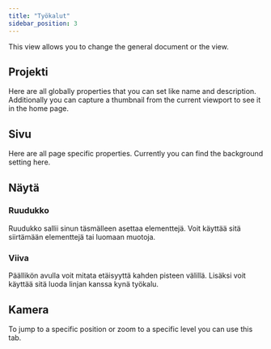 ```yaml
---
title: "Työkalut"
sidebar_position: 3
---
```


This view allows you to change the general document or the view.

## Projekti

Here are all globally properties that you can set like name and description. Additionally you can capture a thumbnail from the current viewport to see it in the home page.

## Sivu

Here are all page specific properties. Currently you can find the background setting here.

## Näytä

### Ruudukko

Ruudukko sallii sinun täsmälleen asettaa elementtejä. Voit käyttää sitä siirtämään elementtejä tai luomaan muotoja.

### Viiva

Päällikön avulla voit mitata etäisyyttä kahden pisteen välillä. Lisäksi voit käyttää sitä luoda linjan kanssa kynä työkalu.

## Kamera

To jump to a specific position or zoom to a specific level you can use this tab.
